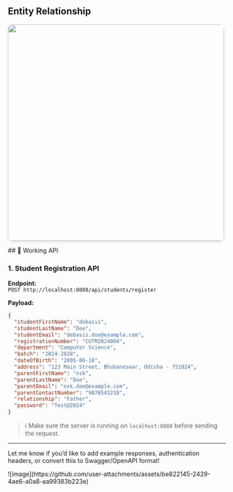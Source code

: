 
<p align="center">
  <h2>Entity Relationship</h2>
  <img src="https://github.com/user-attachments/assets/9db4aa64-da45-4e41-bffc-5ee3956092fa" 
       width="500" 
       style="border-radius: 10px; box-shadow: 0 4px 6px rgba(0,0,0,0.1);">
</p>
## 🚀 Working API

### 1. Student Registration API

**Endpoint:**  
`POST http://localhost:8088/api/students/register`

**Payload:**

```json
{
  "studentFirstName": "debasis",
  "studentLastName": "Doe",
  "studentEmail": "debasis.doe@example.com",
  "registrationNumber": "CUTM2024004",
  "department": "Computer Science",
  "batch": "2024-2028",
  "dateOfBirth": "2005-06-10",
  "address": "123 Main Street, Bhubaneswar, Odisha - 751024",
  "parentFirstName": "nsk",
  "parentLastName": "Doe",
  "parentEmail": "nsk.doe@example.com",
  "parentContactNumber": "9876543210",
  "relationship": "Father",
  "password": "Test@2024"
}
```

> ℹ️ Make sure the server is running on `localhost:8088` before sending the request.

---

Let me know if you’d like to add example responses, authentication headers, or convert this to Swagger/OpenAPI format!
<p>
    </li>
    ![image](https://github.com/user-attachments/assets/be822145-2429-4ae6-a0a8-aa99383b223e)
  </ol>
</p>
